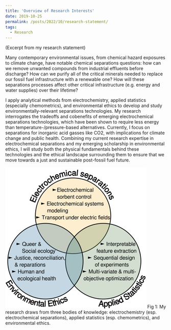 ```yaml
---
title: 'Overview of Research Interests'
date: 2019-10-25
permalink: /posts/2022/10/research-statement/
tags:
  - Research
---
```


(Excerpt from my research statement)

Many contemporary environmental issues, from chemical hazard exposures to climate change, have notable chemical separations questions: how can we remove unwanted compounds from industrial effluents before discharge? How can we purify all of the critical minerals needed to replace our fossil fuel infrastructure with a renewable one? How will these separations processes affect other critical infrastructure (e.g. energy and water supplies) over their lifetime?

I apply analytical methods from electrochemistry, applied statistics (especially chemometrics), and environmental ethics to develop and study environmentally-relevant separations technologies. My research interrogates the tradeoffs and cobenefits of emerging electrochemical separations technologies, which have been shown to require less energy than temperature-/pressure-based alternatives. Currently, I focus on separations for inorganic acid gasses like CO2, with implications for climate change and public health. Combining my current research expertise in electrochemical separations and my emerging scholarship in environmental ethics, I will study both the physical fundamentals behind these technologies and the ethical landscape surrounding them to ensure that we move towards a just and sustainable post-fossil fuel future.

![Research themes: Venn diagram of electrochemical separations, applied statistics, and environmental ethics](/_posts/ResearchThemes-noParenth.png)
Fig 1: My research draws from three bodies of knowledge: electrochemistry (esp. electrochemical separations), applied statistics (esp. chemometrics), and environmental ethics.

